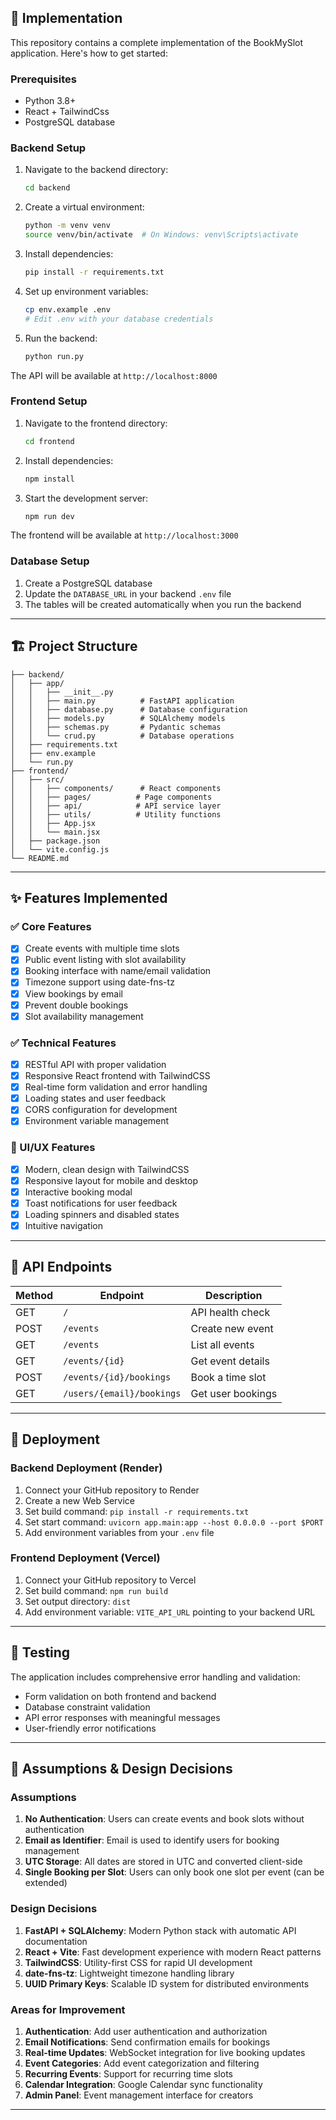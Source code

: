 ## 🚀 Implementation

This repository contains a complete implementation of the BookMySlot application. Here's how to get started:

### Prerequisites

- Python 3.8+
- React + TailwindCss
- PostgreSQL database

### Backend Setup

1. Navigate to the backend directory:

   ```bash
   cd backend
   ```

2. Create a virtual environment:

   ```bash
   python -m venv venv
   source venv/bin/activate  # On Windows: venv\Scripts\activate
   ```

3. Install dependencies:

   ```bash
   pip install -r requirements.txt
   ```

4. Set up environment variables:

   ```bash
   cp env.example .env
   # Edit .env with your database credentials
   ```

5. Run the backend:
   ```bash
   python run.py
   ```

The API will be available at `http://localhost:8000`

### Frontend Setup

1. Navigate to the frontend directory:

   ```bash
   cd frontend
   ```

2. Install dependencies:

   ```bash
   npm install
   ```

3. Start the development server:
   ```bash
   npm run dev
   ```

The frontend will be available at `http://localhost:3000`

### Database Setup

1. Create a PostgreSQL database
2. Update the `DATABASE_URL` in your backend `.env` file
3. The tables will be created automatically when you run the backend

---

## 🏗️ Project Structure

```
├── backend/
│   ├── app/
│   │   ├── __init__.py
│   │   ├── main.py          # FastAPI application
│   │   ├── database.py      # Database configuration
│   │   ├── models.py        # SQLAlchemy models
│   │   ├── schemas.py       # Pydantic schemas
│   │   └── crud.py          # Database operations
│   ├── requirements.txt
│   ├── env.example
│   └── run.py
├── frontend/
│   ├── src/
│   │   ├── components/      # React components
│   │   ├── pages/          # Page components
│   │   ├── api/            # API service layer
│   │   ├── utils/          # Utility functions
│   │   ├── App.jsx
│   │   └── main.jsx
│   ├── package.json
│   └── vite.config.js
└── README.md
```

---

## ✨ Features Implemented

### ✅ Core Features

- [x] Create events with multiple time slots
- [x] Public event listing with slot availability
- [x] Booking interface with name/email validation
- [x] Timezone support using date-fns-tz
- [x] View bookings by email
- [x] Prevent double bookings
- [x] Slot availability management

### ✅ Technical Features

- [x] RESTful API with proper validation
- [x] Responsive React frontend with TailwindCSS
- [x] Real-time form validation and error handling
- [x] Loading states and user feedback
- [x] CORS configuration for development
- [x] Environment variable management

### 🎨 UI/UX Features

- [x] Modern, clean design with TailwindCSS
- [x] Responsive layout for mobile and desktop
- [x] Interactive booking modal
- [x] Toast notifications for user feedback
- [x] Loading spinners and disabled states
- [x] Intuitive navigation

---

## 🔧 API Endpoints

| Method | Endpoint                  | Description       |
| ------ | ------------------------- | ----------------- |
| GET    | `/`                       | API health check  |
| POST   | `/events`                 | Create new event  |
| GET    | `/events`                 | List all events   |
| GET    | `/events/{id}`            | Get event details |
| POST   | `/events/{id}/bookings`   | Book a time slot  |
| GET    | `/users/{email}/bookings` | Get user bookings |

---

## 🚀 Deployment

### Backend Deployment (Render)

1. Connect your GitHub repository to Render
2. Create a new Web Service
3. Set build command: `pip install -r requirements.txt`
4. Set start command: `uvicorn app.main:app --host 0.0.0.0 --port $PORT`
5. Add environment variables from your `.env` file

### Frontend Deployment (Vercel)

1. Connect your GitHub repository to Vercel
2. Set build command: `npm run build`
3. Set output directory: `dist`
4. Add environment variable: `VITE_API_URL` pointing to your backend URL

---

## 🧪 Testing

The application includes comprehensive error handling and validation:

- Form validation on both frontend and backend
- Database constraint validation
- API error responses with meaningful messages
- User-friendly error notifications

---

## 📝 Assumptions & Design Decisions

### Assumptions

1. **No Authentication**: Users can create events and book slots without authentication
2. **Email as Identifier**: Email is used to identify users for booking management
3. **UTC Storage**: All dates are stored in UTC and converted client-side
4. **Single Booking per Slot**: Users can only book one slot per event (can be extended)

### Design Decisions

1. **FastAPI + SQLAlchemy**: Modern Python stack with automatic API documentation
2. **React + Vite**: Fast development experience with modern React patterns
3. **TailwindCSS**: Utility-first CSS for rapid UI development
4. **date-fns-tz**: Lightweight timezone handling library
5. **UUID Primary Keys**: Scalable ID system for distributed environments

### Areas for Improvement

1. **Authentication**: Add user authentication and authorization
2. **Email Notifications**: Send confirmation emails for bookings
3. **Real-time Updates**: WebSocket integration for live booking updates
4. **Event Categories**: Add event categorization and filtering
5. **Recurring Events**: Support for recurring time slots
6. **Calendar Integration**: Google Calendar sync functionality
7. **Admin Panel**: Event management interface for creators

---

